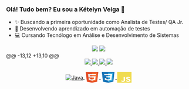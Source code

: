 ### Olá! Tudo bem? Eu sou a Kételyn Veiga 👋

- ✨ Buscando a primeira oportunidade como Analista de Testes/ QA Jr.
- 🌱 Desenvolvendo aprendizado em automação de testes
- 💻 Cursando Tecnólogo em Análise e Desenvolvimento de Sistemas

<div> 
<div align="center"> 
  <a href = "mailto:ketelynmveiga@gmail.com"><img src="https://img.shields.io/badge/-Gmail-%23333?style=for-the-badge&logo=gmail&logoColor=white" target="_blank"></a>
  <a href="https://www.linkedin.com/in/ketelynveiga" target="_blank"><img src="https://img.shields.io/badge/-LinkedIn-%230077B5?style=for-the-badge&logo=linkedin&logoColor=white" target="_blank"></a> 
</div>
@@ -13,12 +13,10 @@
  
<div align="center">
  <a href="https://github.com/ketelynveiga">
  <img height="180em" src="https://github-readme-stats.vercel.app/api?username=ketelynveiga&show_icons=true&theme=buefy&include_all_commits=true&count_private=true"/>
  <img height="180em" src="https://github-readme-stats.vercel.app/api/top-langs/?username=ketelynveiga&layout=compact&langs_count=7&theme=buefy"/>
  <img height="180em" src="https://github-readme-stats.vercel.app/api?username=ketelynveiga&show_icons=true&theme=react&include_all_commits=true&count_private=true"/>
  <img height="180em" src="https://github-readme-stats.vercel.app/api/top-langs/?username=ketelynveiga&layout=compact&langs_count=7&theme=react"/>
</div>
<div align="center" style="display: inline_block"><br>
  <img align="center" alt="Java" height="30" width="40" src="https://cdn.jsdelivr.net/gh/devicons/devicon/icons/java/java-original.svg" />
  <img align="center" alt="HTML" height="30" width="40" src="https://raw.githubusercontent.com/devicons/devicon/master/icons/html5/html5-original.svg">
  <img align="center" alt="CSS" height="30" width="40" src="https://raw.githubusercontent.com/devicons/devicon/master/icons/css3/css3-original.svg">
  <img align="center" alt="Js" height="30" width="40" src="https://raw.githubusercontent.com/devicons/devicon/master/icons/javascript/javascript-plain.svg">
</div>
